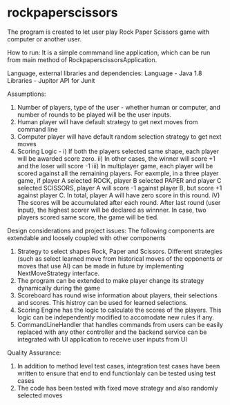 # rockpaperscissors

The program is created to let user play Rock Paper Scissors game with computer or another user.

How to run:
It is a simple commmand line application, which can be run from main method of RockpaperscissorsApplication.

Language, external libraries and dependencies:
Language - Java 1.8
Libraries - Jupitor API for Junit

Assumptions:

1) Number of players, type of the user - whether human or computer, and number of rounds to be played will be the user inputs.
2) Human player will have default strategy to get next moves from command line
3) Computer player will have default random selection strategy to get next moves
4) Scoring Logic - 
   i) If both the players selected same shape, each player will be awarded score zero.
   ii) In other cases, the winner will score +1 and the loser will score -1
   iii) In multiplayer game, each player will be scored against all the remaining players. For eaxmple, in a three player game, if player A selected ROCK, player B selected PAPER and player C selected SCISSORS, player A will score -1 against player B, but score +1 against player C. In total, player A will have zero score in this round.
   iV) The scores will be accumulated after each round. After last round (user input), the highest scorer will be declared as winnner. In case, two players scored same score, the game will be tied.

Design considerations and project issues:
The following components are extendable and loosely coupled with other components
1) Strategy to select shapes Rock, Paper and Scissors. Different strategies (such as select learned move from historical moves of the opponents or moves that use AI) can be made in future by implementing NextMoveStrategy interface.
2) The program can be extended to make player change its strategy dynamically during the game
3) Scoreboard has round wise information about players, their selections and scores. This histroy can be used for learned selections.
4) Scoring Engine has the logic to calculate the scores of the players. This logic can be independently modified to accomodate new rules if any.
5) CommandLineHandler that handles commands from users can be easily replaced with any other controller and the backend service can be integrated with UI application to receive user inputs from UI

Quality Assurance:
1) In addition to method level test cases, integration test cases have been written to ensure that end to end functionlaiy can be tested using test cases
2) The code has been tested with fixed move strategy and also randomly selected moves






